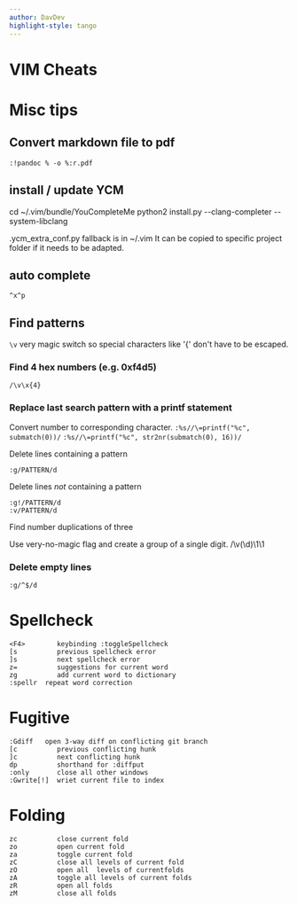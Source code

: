 ```yaml
---
author: DavDev
highlight-style: tango
---
```


VIM Cheats
==================

# Misc tips

## Convert markdown file to pdf

	:!pandoc % -o %:r.pdf

## install / update YCM
cd ~/.vim/bundle/YouCompleteMe
python2 install.py --clang-completer --system-libclang

.ycm_extra_conf.py fallback is in ~/.vim
It can be copied to specific project folder if it needs to be adapted.

## auto complete

	^x^p

## Find patterns

`\v`		very magic switch so special characters like '{' don't have to be escaped.

### Find 4 hex numbers (e.g. 0xf4d5)

	/\v\x{4}

### Replace last search pattern with a printf statement

Convert number to corresponding character.
	`:%s//\=printf("%c", submatch(0))/`
	`:%s//\=printf("%c", str2nr(submatch(0), 16))/`


Delete lines containing a pattern
~~~
:g/PATTERN/d
~~~

Delete lines *not* containing a pattern
~~~
:g!/PATTERN/d
:v/PATTERN/d
~~~

Find number duplications of three

Use very-no-magic flag and create a group of a single digit.
/\v(\d)\1\1

### Delete empty lines

~~~
:g/^$/d
~~~

# Spellcheck

```
<F4> 		keybinding :toggleSpellcheck
[s			previous spellcheck error
]s			next spellcheck error
z=			suggestions for current word
zg			add current word to dictionary
:spellr	 repeat word correction
```

# Fugitive

```
:Gdiff	 open 3-way diff on conflicting git branch
[c			previous conflicting hunk
]c			next conflicting hunk
dp			shorthand for :diffput
:only		close all other windows
:Gwrite[!]	wriet current file to index
```

# Folding

```
zc			close current fold
zo			open current fold
za			toggle current fold
zC			close all levels of current fold
zO			open all  levels of currentfolds
zA			toggle all levels of current folds
zR			open all folds
zM			close all folds
````
